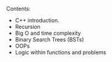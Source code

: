 Contents:
- C++ introduction.
- Recursion
- Big O and time complexity
- Binary Search Trees (BSTs)
- OOPs
- Logic within functions and problems
